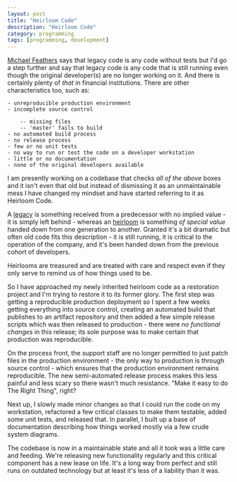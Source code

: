 ```yaml
---
layout: post
title: "Heirloom Code"
description: "Heirloom Code"
category: programming
tags: [programming, development]
---
```


[Michael Feathers](https://www.amazon.ca/Working-Effectively-Legacy-Michael-Feathers/dp/0131177052) says that legacy code is any code without tests but I'd go a step further and say that legacy code is any code that is still running even though the original developer(s) are no longer working on it.  And there is certainly plenty of _that_ in financial institutions.  There are other characteristics too, such as:

    - unreproducible production environment
    - incomplete source control

        -- missing files
        -- 'master' fails to build
    - no automated build process
    - no release process
    - few or no unit tests
    - no way to run or test the code on a developer workstation
    - little or no documentation
    - none of the original developers available

I am presently working on a codebase that checks _all of the above_ boxes and it isn't even that old but instead of dismissing it as an unmaintainable mess I have changed my mindset and have started referring to it as Heirloom Code.  

A [legacy](https://www.merriam-webster.com/dictionary/legacy) is something received from a predecessor with no implied value - it is simply left behind - whereas an [heirloom](https://www.merriam-webster.com/dictionary/heirloom) is something _of special value_ handed down from one generation to another.  Granted it's a bit dramatic but often old code fits this description - it is still running, it is critical to the operation of the company, and it's been handed down from the previous cohort of developers.

Heirlooms are treasured and are treated with care and respect even if they only serve to remind us of how things used to be.

So I have approached my newly inherited heirloom code as a restoration project and I'm trying to restore it to its former glory.  The first step was getting a reproducible production deployment so I spent a few weeks getting everything into source control, creating an automated build that publishes to an artifact repository and then added a few simple release scripts which was then released to production - there were _no functional changes_ in this release; its sole purpose was to make certain that production was reproducible.

On the process front, the support staff are no longer permitted to just patch files in the production environment - the only way to production is through source control - which ensures that the production environment remains reproducible.  The new semi-automated release process makes this less painful and less scary so there wasn't much resistance.  "Make it easy to do The Right Thing", right? 

Next up, I slowly made minor changes so that I could run the code on my workstation, refactored a few critical classes to make them testable, added some unit tests, and released that.  In parallel, I built up a base of documentation describing how things worked mostly via a few crude system diagrams.

The codebase is now in a maintainable state and all it took was a little care and feeding.  We're releasing new functionality regularly and this critical component has a new lease on life.  It's a long way from perfect and still runs on outdated technology but at least it's less of a liability than it was.